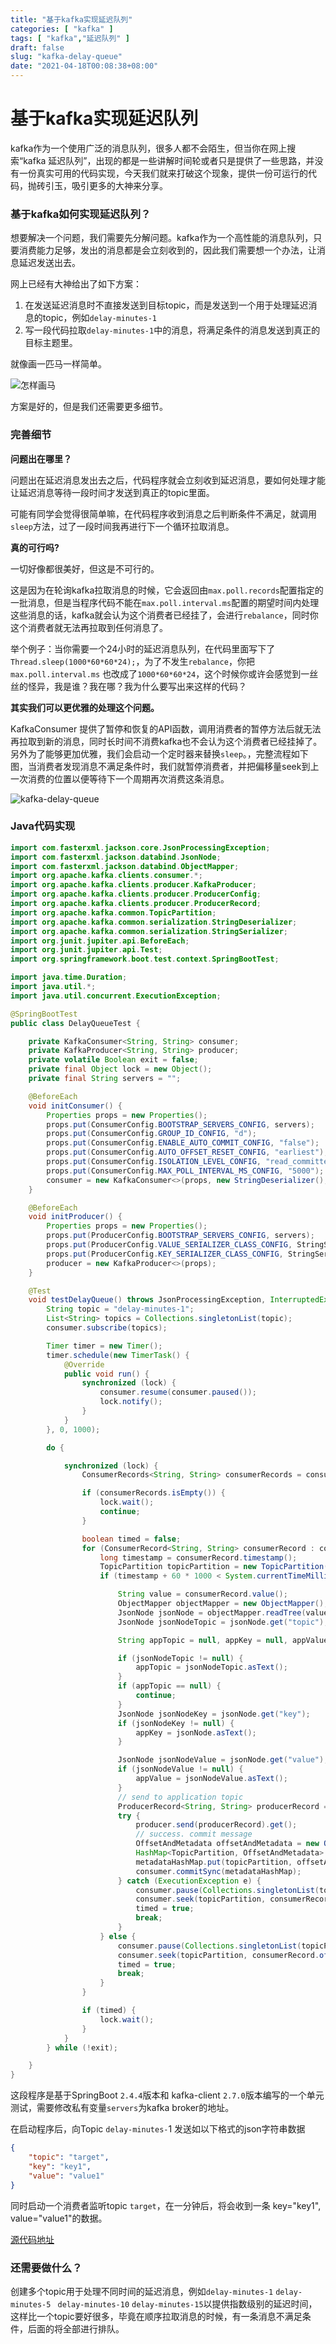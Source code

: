 ```yaml
---
title: "基于kafka实现延迟队列"
categories: [ "kafka" ]
tags: [ "kafka","延迟队列" ]
draft: false
slug: "kafka-delay-queue"
date: "2021-04-18T00:08:38+08:00"
---
```




# 基于kafka实现延迟队列

kafka作为一个使用广泛的消息队列，很多人都不会陌生，但当你在网上搜索“kafka 延迟队列”，出现的都是一些讲解时间轮或者只是提供了一些思路，并没有一份真实可用的代码实现，今天我们就来打破这个现象，提供一份可运行的代码，抛砖引玉，吸引更多的大神来分享。

### 基于kafka如何实现延迟队列？

想要解决一个问题，我们需要先分解问题。kafka作为一个高性能的消息队列，只要消费能力足够，发出的消息都是会立刻收到的，因此我们需要想一个办法，让消息延迟发送出去。

网上已经有大神给出了如下方案：

1. 在发送延迟消息时不直接发送到目标topic，而是发送到一个用于处理延迟消息的topic，例如`delay-minutes-1`
2. 写一段代码拉取`delay-minutes-1`中的消息，将满足条件的消息发送到真正的目标主题里。

就像画一匹马一样简单。

![怎样画马](https://oss.typesafe.cn/uPic/怎样画马.jpeg)

方案是好的，但是我们还需要更多细节。

### 完善细节

**问题出在哪里？**

问题出在延迟消息发出去之后，代码程序就会立刻收到延迟消息，要如何处理才能让延迟消息等待一段时间才发送到真正的topic里面。

可能有同学会觉得很简单嘛，在代码程序收到消息之后判断条件不满足，就调用`sleep`方法，过了一段时间我再进行下一个循环拉取消息。

**真的可行吗?**

一切好像都很美好，但这是不可行的。

这是因为在轮询kafka拉取消息的时候，它会返回由`max.poll.records`配置指定的一批消息，但是当程序代码不能在`max.poll.interval.ms`配置的期望时间内处理这些消息的话，kafka就会认为这个消费者已经挂了，会进行`rebalance`，同时你这个消费者就无法再拉取到任何消息了。

举个例子：当你需要一个24小时的延迟消息队列，在代码里面写下了`Thread.sleep(1000*60*60*24);`，为了不发生`rebalance`，你把`max.poll.interval.ms` 也改成了`1000*60*60*24`，这个时候你或许会感觉到一丝丝的怪异，我是谁？我在哪？我为什么要写出来这样的代码？

**其实我们可以更优雅的处理这个问题。**

KafkaConsumer 提供了暂停和恢复的API函数，调用消费者的暂停方法后就无法再拉取到新的消息，同时长时间不消费kafka也不会认为这个消费者已经挂掉了。另外为了能够更加优雅，我们会启动一个定时器来替换`sleep`。，完整流程如下图，当消费者发现消息不满足条件时，我们就暂停消费者，并把偏移量seek到上一次消费的位置以便等待下一个周期再次消费这条消息。

![kafka-delay-queue](https://oss.typesafe.cn/uPic/kafka-delay-queue.png)

### Java代码实现

```java
import com.fasterxml.jackson.core.JsonProcessingException;
import com.fasterxml.jackson.databind.JsonNode;
import com.fasterxml.jackson.databind.ObjectMapper;
import org.apache.kafka.clients.consumer.*;
import org.apache.kafka.clients.producer.KafkaProducer;
import org.apache.kafka.clients.producer.ProducerConfig;
import org.apache.kafka.clients.producer.ProducerRecord;
import org.apache.kafka.common.TopicPartition;
import org.apache.kafka.common.serialization.StringDeserializer;
import org.apache.kafka.common.serialization.StringSerializer;
import org.junit.jupiter.api.BeforeEach;
import org.junit.jupiter.api.Test;
import org.springframework.boot.test.context.SpringBootTest;

import java.time.Duration;
import java.util.*;
import java.util.concurrent.ExecutionException;

@SpringBootTest
public class DelayQueueTest {

    private KafkaConsumer<String, String> consumer;
    private KafkaProducer<String, String> producer;
    private volatile Boolean exit = false;
    private final Object lock = new Object();
    private final String servers = "";

    @BeforeEach
    void initConsumer() {
        Properties props = new Properties();
        props.put(ConsumerConfig.BOOTSTRAP_SERVERS_CONFIG, servers);
        props.put(ConsumerConfig.GROUP_ID_CONFIG, "d");
        props.put(ConsumerConfig.ENABLE_AUTO_COMMIT_CONFIG, "false");
        props.put(ConsumerConfig.AUTO_OFFSET_RESET_CONFIG, "earliest");
        props.put(ConsumerConfig.ISOLATION_LEVEL_CONFIG, "read_committed");
        props.put(ConsumerConfig.MAX_POLL_INTERVAL_MS_CONFIG, "5000");
        consumer = new KafkaConsumer<>(props, new StringDeserializer(), new StringDeserializer());
    }

    @BeforeEach
    void initProducer() {
        Properties props = new Properties();
        props.put(ProducerConfig.BOOTSTRAP_SERVERS_CONFIG, servers);
        props.put(ProducerConfig.VALUE_SERIALIZER_CLASS_CONFIG, StringSerializer.class.getName());
        props.put(ProducerConfig.KEY_SERIALIZER_CLASS_CONFIG, StringSerializer.class.getName());
        producer = new KafkaProducer<>(props);
    }

    @Test
    void testDelayQueue() throws JsonProcessingException, InterruptedException {
        String topic = "delay-minutes-1";
        List<String> topics = Collections.singletonList(topic);
        consumer.subscribe(topics);

        Timer timer = new Timer();
        timer.schedule(new TimerTask() {
            @Override
            public void run() {
                synchronized (lock) {
                    consumer.resume(consumer.paused());
                    lock.notify();
                }
            }
        }, 0, 1000);

        do {

            synchronized (lock) {
                ConsumerRecords<String, String> consumerRecords = consumer.poll(Duration.ofMillis(200));

                if (consumerRecords.isEmpty()) {
                    lock.wait();
                    continue;
                }

                boolean timed = false;
                for (ConsumerRecord<String, String> consumerRecord : consumerRecords) {
                    long timestamp = consumerRecord.timestamp();
                    TopicPartition topicPartition = new TopicPartition(consumerRecord.topic(), consumerRecord.partition());
                    if (timestamp + 60 * 1000 < System.currentTimeMillis()) {

                        String value = consumerRecord.value();
                        ObjectMapper objectMapper = new ObjectMapper();
                        JsonNode jsonNode = objectMapper.readTree(value);
                        JsonNode jsonNodeTopic = jsonNode.get("topic");

                        String appTopic = null, appKey = null, appValue = null;

                        if (jsonNodeTopic != null) {
                            appTopic = jsonNodeTopic.asText();
                        }
                        if (appTopic == null) {
                            continue;
                        }
                        JsonNode jsonNodeKey = jsonNode.get("key");
                        if (jsonNodeKey != null) {
                            appKey = jsonNode.asText();
                        }

                        JsonNode jsonNodeValue = jsonNode.get("value");
                        if (jsonNodeValue != null) {
                            appValue = jsonNodeValue.asText();
                        }
                        // send to application topic
                        ProducerRecord<String, String> producerRecord = new ProducerRecord<>(appTopic, appKey, appValue);
                        try {
                            producer.send(producerRecord).get();
                            // success. commit message
                            OffsetAndMetadata offsetAndMetadata = new OffsetAndMetadata(consumerRecord.offset() + 1);
                            HashMap<TopicPartition, OffsetAndMetadata> metadataHashMap = new HashMap<>();
                            metadataHashMap.put(topicPartition, offsetAndMetadata);
                            consumer.commitSync(metadataHashMap);
                        } catch (ExecutionException e) {
                            consumer.pause(Collections.singletonList(topicPartition));
                            consumer.seek(topicPartition, consumerRecord.offset());
                            timed = true;
                            break;
                        }
                    } else {
                        consumer.pause(Collections.singletonList(topicPartition));
                        consumer.seek(topicPartition, consumerRecord.offset());
                        timed = true;
                        break;
                    }
                }

                if (timed) {
                    lock.wait();
                }
            }
        } while (!exit);

    }
}
```

这段程序是基于SpringBoot `2.4.4`版本和 kafka-client `2.7.0`版本编写的一个单元测试，需要修改私有变量`servers`为kafka broker的地址。

在启动程序后，向Topic `delay-minutes-`1 发送如以下格式的json字符串数据

```json
{
    "topic": "target",
    "key": "key1",
    "value": "value1"
}
```

同时启动一个消费者监听topic `target`，在一分钟后，将会收到一条 key="key1", value="value1"的数据。

[源代码地址](https://github.com/dushixiang/kafka-map/blob/master/src/test/java/cn/typesafe/km/DelayQueueTest.java)

### 还需要做什么？

创建多个topic用于处理不同时间的延迟消息，例如`delay-minutes-1` `delay-minutes-5 ` `delay-minutes-10` `delay-minutes-15`以提供指数级别的延迟时间，这样比一个topic要好很多，毕竟在顺序拉取消息的时候，有一条消息不满足条件，后面的将全部进行排队。

